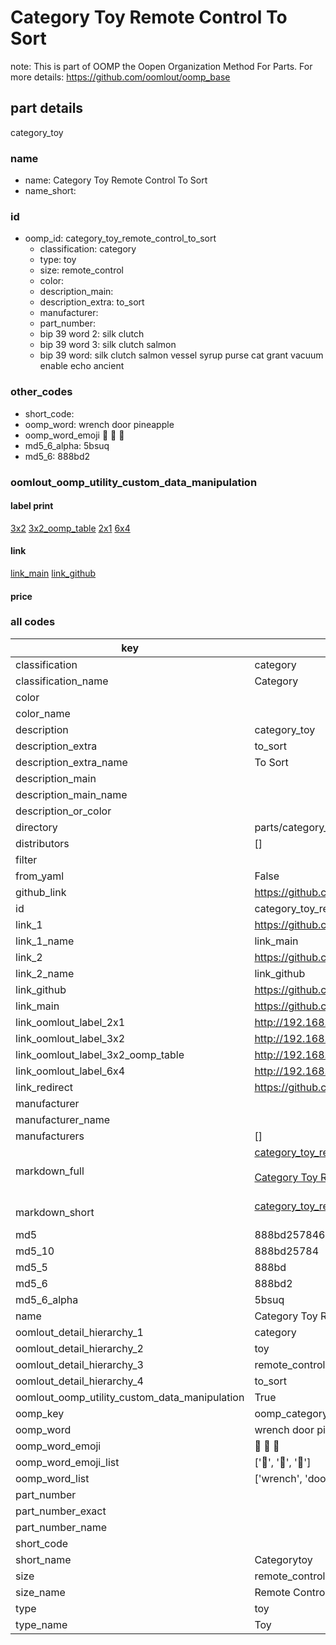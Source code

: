 # Category Toy Remote Control To Sort  

note: This is part of OOMP the Oopen Organization Method For Parts. For more details: https://github.com/oomlout/oomp_base

##  part details
  



category_toy



### name
* name: Category Toy Remote Control To Sort
* name_short: 
### id
* oomp_id: category_toy_remote_control_to_sort
  * classification: category
  * type: toy
  * size: remote_control
  * color: 
  * description_main: 
  * description_extra: to_sort
  * manufacturer: 
  * part_number: 
  * bip 39 word 2: silk clutch
  * bip 39 word 3: silk clutch salmon
  * bip 39 word: silk clutch salmon vessel syrup purse cat grant vacuum enable echo ancient

### other_codes
* short_code: 
* oomp_word: wrench door pineapple
* oomp_word_emoji :wrench: :door: :pineapple:
* md5_6_alpha: 5bsuq
* md5_6: 888bd2






### oomlout_oomp_utility_custom_data_manipulation
#### label print
[3x2](http://192.168.1.245:1112/?label=oomp%205bsuq)
[3x2_oomp_table](http://192.168.1.108:1112/?label=oomp%205bsuq)
[2x1](http://192.168.1.242:1112/?label=oomp%205bsuq)
[6x4](http://192.168.1.55:1112/?label=oomp%205bsuq)    

#### link

[link_main](https://github.com/oomlout/oomlout_oomp_version_1_messy/tree/main/parts/category_toy_remote_control_to_sort) [link_github](https://github.com/oomlout/oomlout_oomp_version_1_messy/tree/main/parts/category_toy_remote_control_to_sort)                             

#### price







### all codes 
| key | value |  
| --- | --- |  
| classification | category |  
| classification_name | Category |  
| color |  |  
| color_name |  |  
| description | category_toy |  
| description_extra | to_sort |  
| description_extra_name | To Sort |  
| description_main |  |  
| description_main_name |  |  
| description_or_color |   |  
| directory | parts/category_toy_remote_control_to_sort |  
| distributors | [] |  
| filter |  |  
| from_yaml | False |  
| github_link | https://github.com/oomlout/oomlout_oomp_part_src/tree/main/parts/category_toy_remote_control_to_sort |  
| id | category_toy_remote_control_to_sort |  
| link_1 | https://github.com/oomlout/oomlout_oomp_version_1_messy/tree/main/parts/category_toy_remote_control_to_sort |  
| link_1_name | link_main |  
| link_2 | https://github.com/oomlout/oomlout_oomp_version_1_messy/tree/main/parts/category_toy_remote_control_to_sort |  
| link_2_name | link_github |  
| link_github | https://github.com/oomlout/oomlout_oomp_version_1_messy/tree/main/parts/category_toy_remote_control_to_sort |  
| link_main | https://github.com/oomlout/oomlout_oomp_version_1_messy/tree/main/parts/category_toy_remote_control_to_sort |  
| link_oomlout_label_2x1 | http://192.168.1.242:1112/?label=oomp%205bsuq |  
| link_oomlout_label_3x2 | http://192.168.1.245:1112/?label=oomp%205bsuq |  
| link_oomlout_label_3x2_oomp_table | http://192.168.1.108:1112/?label=oomp%205bsuq |  
| link_oomlout_label_6x4 | http://192.168.1.55:1112/?label=oomp%205bsuq |  
| link_redirect | https://github.com/oomlout/oomlout_oomp_version_1_messy/tree/main/parts/category_toy_remote_control_to_sort |  
| manufacturer |  |  
| manufacturer_name |  |  
| manufacturers | [] |  
| markdown_full | [category_toy_remote_control_to_sort](none)<br>[](none)<br>[Category Toy Remote Control To Sort](none)<br><br> |  
| markdown_short | [category_toy_remote_control_to_sort](none)<br><br> |  
| md5 | 888bd2578465a47aba6e5f317ccb2644 |  
| md5_10 | 888bd25784 |  
| md5_5 | 888bd |  
| md5_6 | 888bd2 |  
| md5_6_alpha | 5bsuq |  
| name | Category Toy Remote Control To Sort |  
| oomlout_detail_hierarchy_1 | category |  
| oomlout_detail_hierarchy_2 | toy |  
| oomlout_detail_hierarchy_3 | remote_control |  
| oomlout_detail_hierarchy_4 | to_sort |  
| oomlout_oomp_utility_custom_data_manipulation | True |  
| oomp_key | oomp_category_toy_remote_control_to_sort |  
| oomp_word | wrench door pineapple |  
| oomp_word_emoji | :wrench: :door: :pineapple: |  
| oomp_word_emoji_list | [':wrench:', ':door:', ':pineapple:'] |  
| oomp_word_list | ['wrench', 'door', 'pineapple'] |  
| part_number |  |  
| part_number_exact |  |  
| part_number_name |  |  
| short_code |  |  
| short_name | Categorytoy |  
| size | remote_control |  
| size_name | Remote Control |  
| type | toy |  
| type_name | Toy |  
